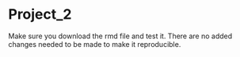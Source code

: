 # Project_2

Make sure you download the rmd file and test it. There are no added changes needed to be made to make it reproducible. 
